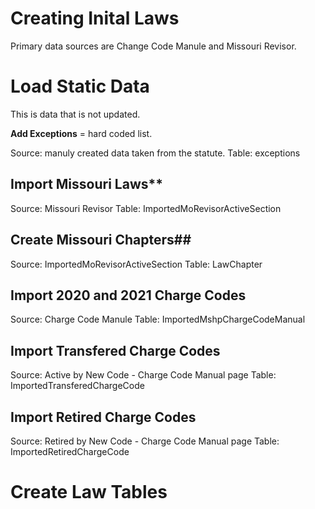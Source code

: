 # Creating Inital Laws

Primary data sources are Change Code Manule and Missouri Revisor.

# Load Static Data

This is data that is not updated.

**Add Exceptions** = hard coded list. 

Source: manuly created data taken from the statute.
Table: exceptions

## Import Missouri Laws**

Source: Missouri Revisor 
Table: ImportedMoRevisorActiveSection

## Create Missouri Chapters##

Source: ImportedMoRevisorActiveSection
Table: LawChapter

## Import 2020 and 2021 Charge Codes

Source: Charge Code Manule
Table: ImportedMshpChargeCodeManual

## Import Transfered Charge Codes

Source: Active by New Code - Charge Code Manual page
Table: ImportedTransferedChargeCode

## Import Retired Charge Codes

Source: Retired by New Code - Charge Code Manual page
Table: ImportedRetiredChargeCode

# Create Law Tables


